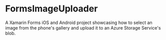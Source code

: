 # FormsImageUploader
A Xamarin Forms iOS and Android project showcasing how to select an image from the phone's gallery and upload it to an Azure Storage Service's blob.

